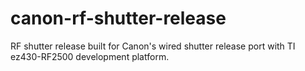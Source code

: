 canon-rf-shutter-release
========================

RF shutter release built for Canon&#39;s wired shutter release port with TI ez430-RF2500 development platform.